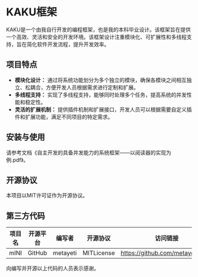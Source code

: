 # KAKU框架

KAKU是一个由我自行开发的编程框架，也是我的本科毕业设计。该框架旨在提供一个高效、灵活和安全的开发环境。该框架设计注重模块化、可扩展性和多线程支持，旨在简化软件开发流程，提升开发效率。

## 项目特点

- **模块化设计：** 通过将系统功能划分为多个独立的模块，确保各模块之间相互独立、松耦合，方便开发人员根据需求进行定制和扩展。
- **多线程支持：** 实现了多线程支持，能够同时处理多个任务，提高系统的并发性能和稳定性。
- **灵活的扩展机制：** 提供插件机制和扩展接口，开发人员可以根据需要自定义插件和扩展功能，满足不同项目的特定需求。

## 安装与使用

请参考文档《自主开发的具备并发能力的系统框架——以阅读器的实现为例.pdf》。

## 开源协议
本项目以MIT许可证作为开源协议。

## 第三方代码
|项目名|开源平台|编写者|开源协议|访问链接|
|-|-|-|-|-|
|mINI|GitHub|metayeti|MITLicense|https://github.com/metayeti/mINI|

向编写并开源以上代码的人员表示感谢。
